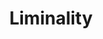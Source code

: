 ---
order: 2
category: pro
title: 'Liminality'
thumbnail: thumb-lim.png
alt_text: Houdini Artwork
description: 'This artwork is a narrative on the subject of liminality: The transition between two states.'
goto: assets/img/pro/liminality.png
---